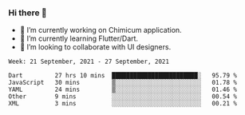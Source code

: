 ### Hi there 👋

<!--
**devcat37/devcat37** is a ✨ _special_ ✨ repository because its `README.md` (this file) appears on your GitHub profile.-->


- 🔭 I’m currently working on Chimicum application.
- 🌱 I’m currently learning Flutter/Dart.
- 👯 I’m looking to collaborate with UI designers.
<!-- - 🤔 I’m looking for help with ... -->

<!--START_SECTION:waka-->
```text
Week: 21 September, 2021 - 27 September, 2021

Dart         27 hrs 10 mins  ████████████████████████░   95.79 % 
JavaScript   30 mins         ▒░░░░░░░░░░░░░░░░░░░░░░░░   01.78 % 
YAML         24 mins         ▒░░░░░░░░░░░░░░░░░░░░░░░░   01.46 % 
Other        9 mins          ░░░░░░░░░░░░░░░░░░░░░░░░░   00.54 % 
XML          3 mins          ░░░░░░░░░░░░░░░░░░░░░░░░░   00.21 % 
```
<!--END_SECTION:waka-->

